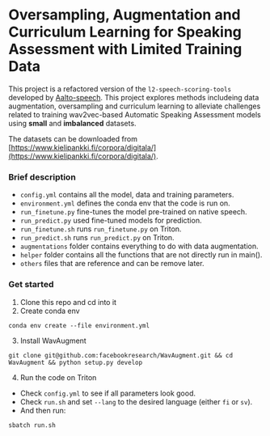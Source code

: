 # Oversampling, Augmentation and Curriculum Learning for Speaking Assessment with Limited Training Data

This project is a refactored version of the `l2-speech-scoring-tools` developed by [Aalto-speech](https://github.com/aalto-speech/l2-speech-scoring-tools). This project explores methods includeing data augmentation, oversampling and curriculum learning to alleviate challenges related to training wav2vec-based Automatic Speaking Assessment models using **small** and **imbalanced** datasets.

The datasets can be downloaded from [https://www.kielipankki.fi/corpora/digitala/](https://www.kielipankki.fi/corpora/digitala/).

### Brief description
- `config.yml` contains all the model, data and training parameters.
- `environment.yml` defines the conda env that the code is run on.
- `run_finetune.py` fine-tunes the model pre-trained on native speech. 
- `run_predict.py` used fine-tuned models for prediction. 
- `run_finetune.sh` runs `run_finetune.py` on Triton.
- `run_predict.sh` runs `run_predict.py` on Triton.
- `augmentations` folder contains everything to do with data augmentation. 
- `helper` folder contains all the functions that are not directly run in main(). 
- `others` files that are reference and can be remove later. 

### Get started 
1. Clone this repo and cd into it
2. Create conda env 
```
conda env create --file environment.yml
```
3. Install WavAugment 
```
git clone git@github.com:facebookresearch/WavAugment.git && cd WavAugment && python setup.py develop
```
4. Run the code on Triton
- Check `config.yml` to see if all parameters look good. 
- Check `run.sh` and set `--lang` to the desired language (either `fi` or `sv`).
- And then run: 
```
sbatch run.sh
```
